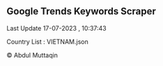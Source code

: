 

## Google Trends Keywords Scraper 
 
Last Update 17-07-2023 , 10:37:43

Country List :
VIETNAM.json



© Abdul Muttaqin 
